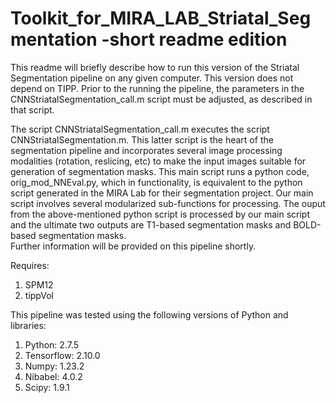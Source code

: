 # Toolkit_for_MIRA_LAB_Striatal_Segmentation -short readme edition

This readme will briefly describe how to run this version of the Striatal Segmentation pipeline on any given computer. 
This version does not depend on TIPP. Prior to the running the pipeline, the parameters in the CNNStriatalSegmentation_call.m script
must be adjusted, as described in that script. 

The script CNNStriatalSegmentation_call.m executes the script CNNStriatalSegmentation.m. This
latter script is the heart of the segmentation pipeline and incorporates several image processing modalities (rotation, reslicing, etc)
to make the input images suitable for generation of segmentation masks. This main script runs a python code, orig_mod_NNEval.py, which
in functionality, is equivalent to the python script generated in the MIRA Lab for their segmentation project.
Our main script involves several modularized sub-functions for processing. The ouput from the above-mentioned python script
is processed by our main script and the ultimate two outputs are T1-based segmentation masks and BOLD-based segmentation masks.  
Further information will be provided on this pipeline shortly. 


Requires:
1. SPM12
2. tippVol


This pipeline was tested using the following versions of Python and libraries: 
1. Python: 2.7.5
2. Tensorflow: 2.10.0
3. Numpy: 1.23.2
4. Nibabel: 4.0.2
5. Scipy: 1.9.1

